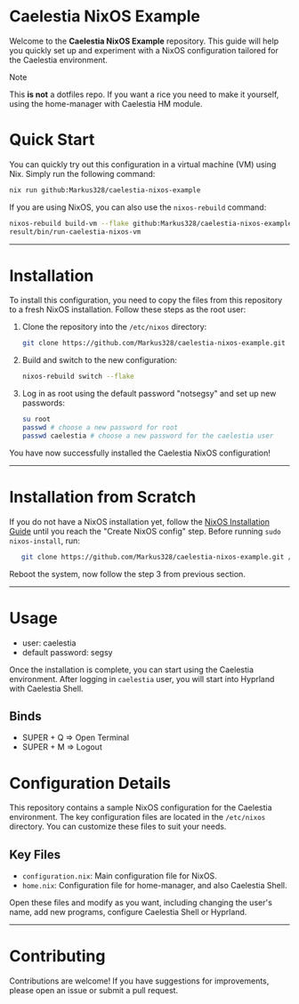 # Caelestia NixOS Example

Welcome to the **Caelestia NixOS Example** repository. This guide will help you quickly set up and experiment with a NixOS configuration tailored for the Caelestia environment.

> [!NOTE]
> This **is not** a dotfiles repo. If you want a rice you need to make it yourself, using the home-manager with Caelestia HM module.

# Quick Start

You can quickly try out this configuration in a virtual machine (VM) using Nix. Simply run the following command:

```bash
nix run github:Markus328/caelestia-nixos-example
```

If you are using NixOS, you can also use the `nixos-rebuild` command:

```bash
nixos-rebuild build-vm --flake github:Markus328/caelestia-nixos-example
result/bin/run-caelestia-nixos-vm
```

---

# Installation

To install this configuration, you need to copy the files from this repository to a fresh NixOS installation. Follow these steps as the root user:

1. Clone the repository into the `/etc/nixos` directory:

   ```bash
   git clone https://github.com/Markus328/caelestia-nixos-example.git /etc/nixos
   ```

2. Build and switch to the new configuration:

   ```bash
   nixos-rebuild switch --flake
   ```

3. Log in as root using the default password "notsegsy" and set up new passwords:

   ```bash
   su root
   passwd # choose a new password for root
   passwd caelestia # choose a new password for the caelestia user
   ```

You have now successfully installed the Caelestia NixOS configuration!

---

# Installation from Scratch

If you do not have a NixOS installation yet, follow the [NixOS Installation Guide](https://nixos.wiki/wiki/NixOS_Installation_Guide) until you reach the "Create NixOS config" step. Before running `sudo nixos-install`, run:

```bash
   git clone https://github.com/Markus328/caelestia-nixos-example.git /mnt/etc/nixos
```

Reboot the system, now follow the step 3 from previous section.

---

# Usage

- user: caelestia
- default password: segsy

Once the installation is complete, you can start using the Caelestia environment. After logging in `caelestia` user, you will start into Hyprland with Caelestia Shell.

## Binds

- SUPER + Q => Open Terminal
- SUPER + M => Logout

# Configuration Details

This repository contains a sample NixOS configuration for the Caelestia environment. The key configuration files are located in the `/etc/nixos` directory. You can customize these files to suit your needs.

## Key Files

- `configuration.nix`: Main configuration file for NixOS.
- `home.nix`: Configuration file for home-manager, and also Caelestia Shell.

Open these files and modify as you want, including changing the user's name, add new programs, configure Caelestia Shell or Hyprland.

---

# Contributing

Contributions are welcome! If you have suggestions for improvements, please open an issue or submit a pull request.
